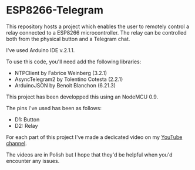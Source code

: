 # ESP8266-Telegram

This repository hosts a project which enables the user to remotely control a relay connected to a ESP8266 microcontroller.
The relay can be controlled both from the physical button and a Telegram chat.

I've used Arduino IDE v.2.1.1.

To use this code, you'll need add the following libraries:
- NTPClient by Fabrice Weinberg (3.2.1)
- AsyncTelegram2 by Tolentino Cotesta (2.2.1)
- ArduinoJSON by Benoit Blanchon (6.21.3)

This project has been developped this using an NodeMCU 0.9.

The pins I've used has been as follows:
- D1: Button
- D2: Relay

For each part of this project I've made a dedicated video on my [YouTube channel](https://www.youtube.com/playlist?list=PLkSBHqdar5Xc6R6O29mE0Z6yaiNJBtdgh).

The videos are in Polish but I hope that they'd be helpful when you'd encounter any issues.